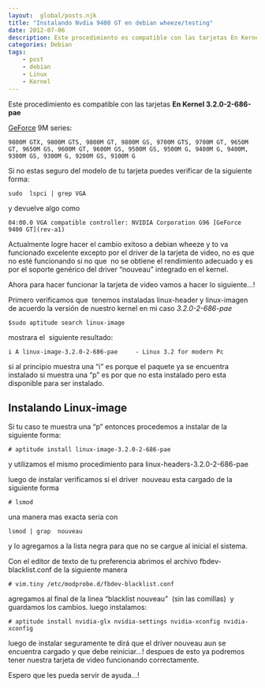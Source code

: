 ```yaml
---
layout:  global/posts.njk
title: "Instalando Nvdia 9400 GT en debian wheeze/testing"
date: 2012-07-06
description: Este procedimiento es compatible con las tarjetas En Kernel 3.2.0-2-686-pae
categories: Debian
tags:
    - post
    - debian
    - Linux
    - Kernel
---
```

Este procedimiento es compatible con las tarjetas
**En Kernel 3.2.0-2-686-pae**

[GeForce](https://www.nvidia.es/page/home.html) 9M series:

```console
9800M GTX, 9800M GTS, 9800M GT, 9800M GS, 9700M GTS, 9700M GT, 9650M GT, 9650M GS, 9600M GT, 9600M GS, 9500M GS, 9500M G, 9400M G, 9400M, 9300M GS, 9300M G, 9200M GS, 9100M G
```

Si no estas seguro del modelo de tu tarjeta puedes verificar de la siguiente forma:

```console
sudo  lspci | grep VGA
```

y devuelve algo como

```console
04:00.0 VGA compatible controller: NVIDIA Corporation G96 [GeForce 9400 GT](rev-a1)
```

Actualmente logre hacer el cambio exitoso a debian wheeze y to va funcionado excelente excepto por el driver de la tarjeta de video, no es que no esté funcionando si no que  no se obtiene el rendimiento adecuado y es por el soporte genérico del driver “nouveau” integrado en el kernel.

Ahora para hacer funcionar la tarjeta de video vamos a hacer lo siguiente…!

Primero verificamos que  tenemos instaladas linux-header y linux-imagen de acuerdo la versión de nuestro kernel en mi caso _3.2.0-2-686-pae_

```console
$sudo aptitude search linux-image
```

mostrara el  siguiente resultado:

```console
i A linux-image-3.2.0-2-686-pae     - Linux 3.2 for modern Pc
```

si al principio muestra una “i” es porque el paquete ya se encuentra instalado si muestra una “p” es por que no esta instalado pero esta disponible para ser instalado.

## Instalando Linux-image

Si tu caso te muestra una “p” entonces procedemos a instalar de la siguiente forma:

```console
# aptitude install linux-image-3.2.0-2-686-pae
```

y utilizamos el mismo procedimiento para linux-headers-3.2.0-2-686-pae

luego de instalar verificamos si el driver  nouveau esta cargado de la siguiente forma

```console
# lsmod
```

una manera mas exacta seria con

```console
lsmod | grap  nouveau
```

y lo agregamos a la lista negra para que no se cargue al inicial el sistema.

Con el editor de texto de tu preferencia abrimos el archivo fbdev-blacklist.conf de la siguiente manera

```console
# vim.tiny /etc/modprobe.d/fbdev-blacklist.conf
```

agregamos al final de la linea “blacklist nouveau”  (sin las comillas)  y guardamos los cambios.
luego instalamos:

```console
# aptitude install nvidia-glx nvidia-settings nvidia-xconfig nvidia-xconfig
```

luego de instalar seguramente te dirá que el driver nouveau aun se encuentra cargado y que debe reiniciar…! despues de esto ya podremos tener nuestra tarjeta de video funcionando correctamente.

Espero que les pueda servir de ayuda…!
